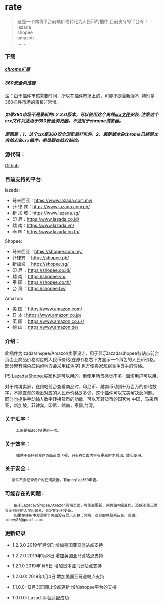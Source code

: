 # rate

> 这是一个跨境平台前端价格转化为人民币的插件,目前支持的平台有：    
lazada    
shopee    
amazon    
……


### 下载

##### [chrome扩展](https://chrome.google.com/webstore/detail/%E6%B1%87%E7%8E%87%E8%BD%AC%E6%8D%A2/bcpgdpedphodjcjlminjbdeejccjbimp?hl=zh-CN)

##### [360安全浏览器](https://ext.se.360.cn/webstore/detail/bgfcdfgjkfbfbdhfplojpnbiggdkiiih)

注：由于插件审核需要时间，所以在插件市场上的，可能不是最新版本. 特别是360插件市场的审核非常慢。
##### 如果360市场不是最新的1.2.3.0版本，可以使用这个离线[crx文件](http://g.deey.top/rate-360-1.2.3.0.crx)安装. 注意这个crx文件只适用于360安全浏览器，不适用于chrome浏览器。
##### 原因是：1、这个crx是360安全浏览器打包的。2、最新版本的chrome已经禁止离线安装crx插件，都是要在线安装的。

### 源代码：
[Github](https://github.com/jy00566722/rate)

### 目前支持的平台:

lazada:

- 马来西亚：https://www.lazada.com.my/
- 菲 律 宾：https://www.lazada.com.ph/
- 新 加 坡：https://www.lazada.sg/
- 印    尼：https://www.lazada.co.id/
- 越    南：https://www.lazada.vn/
- 泰    国：https://www.lazada.co.th/

Shopee:
- 马来西亚：https://shopee.com.my/
- 菲律宾  ：https://shopee.ph/
- 新加坡  ：https://shopee.sg/
- 印  尼  ：https://shopee.co.id/
- 越  南  ：https://shopee.vn/
- 泰  国  ：https://shopee.co.th/
- 台  湾  ：https://shopee.tw/

Amazon:
- 美  国 ：https://www.amazon.com/
- 日  本 : https://www.amazon.co.jp/ 
- 英  国 ：https://www.amazon.co.uk/
- 德  国 ：https://www.amazon.de/


### 介绍：

此插件为lzada/shopee/Amazon卖家设计，用于显示lazada/shopee各站点前台页面上商品价格对应的人民币价格(在原价格右下方显示一个绿色的人民币价格，部分带有深色底色的地方会采用红色字),也方便卖家观察竞争对手的价格。

PS:Lazada/Shopee买家也是可以用的，但使用场景感觉不多，海淘用户可以用。

对于跨境卖家，在网站前台查看商品时，印尼币、越南币动则十万百万的价格数字，不能直观的看出对应的人民币价格是多少，这个插件可以完美解决此问题。
同时也提供手动输入数字转换货币的功能，可以互转货币的国家为:中国，马来西亚，新加坡，菲律宾，印尼，越南，泰国,台湾。

### 关于汇率：
         汇率是每20分钟更新一次。

### 关于效率：
         插件不会持续操作页面造成卡顿，只有在页面内容有更新时才启动，放心使用。

### 关于安全：
       插件不会记录用户的任何数据，有google/360审查。

### 可能存在的问题：
        由于Lazada/Shopee/Amazon前端页面，可能会更新，网页结构会变化，造成不能正常显示对应的人民币价格，会定期针对更新。
        如果在使用中发现哪个页面没有显示人民币价格，欢迎邮件联系反馈，感谢。ideey88@gmail.com




### 更新记录
- 1.2.3.0    2019年1月9日 增加德国亚马逊站点支持

- 1.2.2.0    2019年1月8日 增加英国亚马逊站点支持

- 1.2.1.0    2019年1月5日 增加日本亚马逊站点支持

- 1.2.0.0:   2019年1月4日 增加美国亚马逊站点支持

- 1.1.0.0:   12月30日晚上9点更新 增加shopee平台的支持
			

- 1.0.0.0:  Lazada平台适配成功
